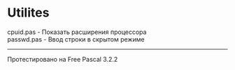 # Utilites
cpuid.pas - Показать расширения процессора<br>
passwd.pas - Ввод строки в скрытом режиме
<hr>
Протестировано на Free Pascal 3.2.2
